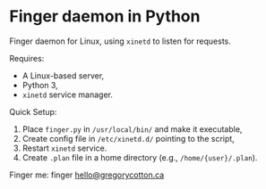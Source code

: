 # Finger daemon in Python

Finger daemon for Linux, using `xinetd` to listen for requests.

Requires:
* A Linux-based server,
* Python 3,
* `xinetd` service manager.

Quick Setup:
1.  Place `finger.py` in `/usr/local/bin/` and make it executable,
2.  Create config file in `/etc/xinetd.d/` pointing to the script,
3.  Restart `xinetd` service.
4.  Create `.plan` file in a home directory (e.g., `/home/{user}/.plan`).

Finger me: finger hello@gregorycotton.ca
